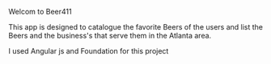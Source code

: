 Welcom to Beer411

This app is designed to catalogue the favorite Beers of the users and list the Beers and the business's that serve them in the Atlanta area.

I used Angular js and Foundation for this project

  